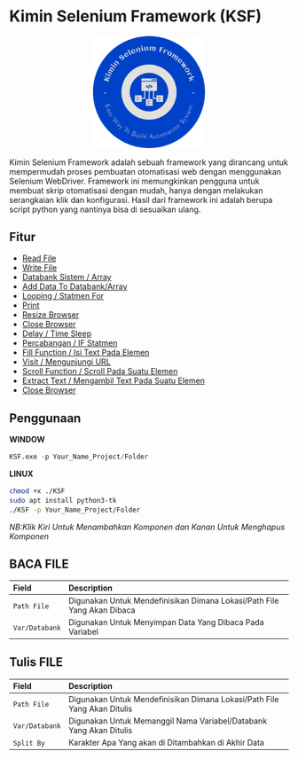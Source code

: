 # Kimin Selenium Framework (KSF)

<p align="center">
  <img width="40%" src="../foto/KSF.png"/>
</p>
     Kimin Selenium Framework adalah sebuah framework yang dirancang untuk mempermudah proses pembuatan otomatisasi web dengan menggunakan Selenium WebDriver. Framework ini memungkinkan pengguna untuk membuat skrip otomatisasi dengan mudah, hanya dengan melakukan serangkaian klik dan konfigurasi. Hasil dari framework ini adalah berupa script python yang nantinya bisa di sesuaikan ulang.

## Fitur

- [Read File]()
- [Write File]()
- [Databank Sistem / Array]()
- [Add Data To Databank/Array]()
- [Looping / Statmen For]()
- [Print]()
- [Resize Browser]()
- [Close Browser]()
- [Delay / Time Sleep]()
- [Percabangan / IF Statmen]()
- [Fill Function / Isi Text Pada Elemen]()
- [Visit / Mengunjungi URL]()
- [Scroll Function / Scroll Pada Suatu Elemen]()
- [Extract Text / Mengambil Text Pada Suatu Elemen]()
- [Close Browser]()


## Penggunaan

**WINDOW**
```python
KSF.exe -p Your_Name_Project/Folder
```

**LINUX**
```bash
chmod +x ./KSF
sudo apt install python3-tk
./KSF -p Your_Name_Project/Folder
```

*NB:Klik Kiri Untuk Menambahkan Komponen dan Kanan Untuk Menghapus Komponen*


## BACA FILE

| Field |  Description                |
| :-------- | :------------------------- |
| `Path File` | Digunakan Untuk Mendefinisikan Dimana Lokasi/Path File Yang Akan Dibaca  |
| `Var/Databank` | Digunakan Untuk Menyimpan Data Yang Dibaca Pada Variabel  |


## Tulis FILE

| Field | Description                |
| :-------- | :------------------------- |
| `Path File` | Digunakan Untuk Mendefinisikan Dimana Lokasi/Path File Yang Akan Ditulis  |
| `Var/Databank`| Digunakan Untuk Memanggil Nama Variabel/Databank Yang Akan Ditulis |
| `Split By` | Karakter Apa Yang akan di Ditambahkan di Akhir Data |
